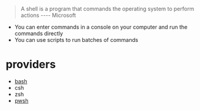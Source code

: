 > A shell is a program that commands the operating system to perform actions ---- Microsoft


- You can enter commands in a console on your computer and run the commands directly
- You can use scripts to run batches of commands

# providers

- [bash](./unix/GNU/bash.md)
- csh
- zsh
- [pwsh](https://github.com/davidkhala/windows-utils/tree/master/powershell)